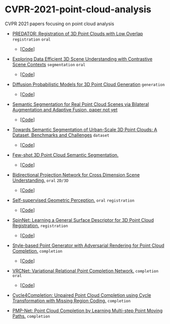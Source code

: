# CVPR-2021-point-cloud-analysis
CVPR 2021 papers focusing on point cloud analysis

- [PREDATOR: Registration of 3D Point Clouds with Low Overlap](https://arxiv.org/pdf/2011.13005.pdf) `registration` `oral`
  - [[Code](https://github.com/ShengyuH/OverlapPredator)]

- [Exploring Data Efficient 3D Scene Understanding with Contrastive Scene Contexts](https://arxiv.org/pdf/2012.09165.pdf) `segmentation` `oral`
  - [[Code](https://sekunde.github.io/project_efficient/)]

- [Diffusion Probabilistic Models for 3D Point Cloud Generation](https://arxiv.org/pdf/2103.01458.pdf)  `generation`
  - [[Code](https://github.com/luost26/diffusion-point-cloud)]

- [Semantic Segmentation for Real Point Cloud Scenes via Bilateral Augmentation and Adaptive Fusion, paper not yet]()
  - [[Code](https://github.com/ShiQiu0419/BAAF-Net)]

- [Towards Semantic Segmentation of Urban-Scale 3D Point Clouds: A Dataset, Benchmarks and Challenges](https://arxiv.org/pdf/2009.03137.pdf) `dataset`
  - [[Code](https://github.com/QingyongHu/SensatUrban)]

- [Few-shot 3D Point Cloud Semantic Segmentation.]() 
  - [[Code](https://github.com/Na-Z/attMPTI)]

- [Bidirectional Projection Network for Cross Dimension Scene Understanding.]() `oral` `2D/3D`
  - [[Code](https://github.com/wbhu/BPNet)]

- [Self-supervised Geometric Perception.](https://arxiv.org/pdf/2103.03114.pdf) `oral` `registration`
  - [[Code](https://github.com/theNded/SGP)]

- [SpinNet: Learning a General Surface Descriptor for 3D Point Cloud Registration.](https://arxiv.org/pdf/2011.12149.pdf) `registration`
  - [[Code](https://github.com/QingyongHu/SpinNet)]

- [Style-based Point Generator with Adversarial Rendering for Point Cloud Completion.](https://arxiv.org/pdf/2103.02535.pdf)  `completion`
  - [[Code](https://github.com/microsoft/SpareNet)]

- [VRCNet: Variational Relational Point Completion Network.](https://arxiv.org/pdf/2104.10154.pdf)  `completion` `oral`
  - [[Code](https://github.com/paul007pl/VRCNet)]


- [Cycle4Completion: Unpaired Point Cloud Completion using Cycle Transformation with Missing Region Coding.](https://arxiv.org/pdf/2103.07838.pdf) `completion`

- [PMP-Net: Point Cloud Completion by Learning Multi-step Point Moving Paths.](https://arxiv.org/pdf/2012.03408.pdf) `completion`
